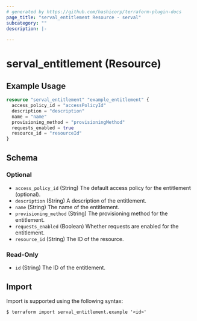 ```yaml
---
# generated by https://github.com/hashicorp/terraform-plugin-docs
page_title: "serval_entitlement Resource - serval"
subcategory: ""
description: |-
  
---
```


# serval_entitlement (Resource)



## Example Usage

```terraform
resource "serval_entitlement" "example_entitlement" {
  access_policy_id = "accessPolicyId"
  description = "description"
  name = "name"
  provisioning_method = "provisioningMethod"
  requests_enabled = true
  resource_id = "resourceId"
}
```

<!-- schema generated by tfplugindocs -->
## Schema

### Optional

- `access_policy_id` (String) The default access policy for the entitlement (optional).
- `description` (String) A description of the entitlement.
- `name` (String) The name of the entitlement.
- `provisioning_method` (String) The provisioning method for the entitlement.
- `requests_enabled` (Boolean) Whether requests are enabled for the entitlement.
- `resource_id` (String) The ID of the resource.

### Read-Only

- `id` (String) The ID of the entitlement.

## Import

Import is supported using the following syntax:

```shell
$ terraform import serval_entitlement.example '<id>'
```
